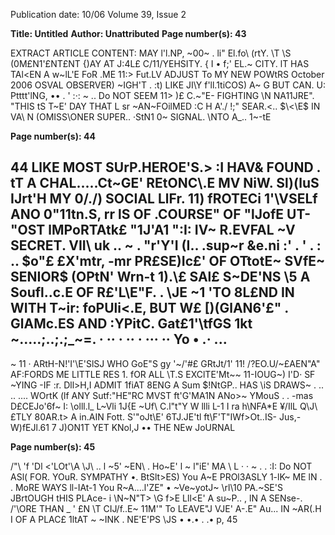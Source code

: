 Publication date: 10/06
Volume 39, Issue 2

**Title: Untitled**
**Author: Unattributed**
**Page number(s): 43**

EXTRACT ARTICLE CONTENT:
MAY l'l.NP, ~00~ . li\" El.fo\ (rtY. 
\T \S (0M£N1'£NT£NT {)AY AT 
J:4L£ C/11/YEHSITY. 
{ I 
• 
f;' EL.~ CITY. 
lT HAS TAl<EN A w~lL'E FoR .ME 11:> 
Fut.LV ADJUST To MY NEW POWtRS 
October 2006 
OSVAL OBSERVER) 
~IGH'T 
. :t) LIKE JI\Y f'll.1tiCOS) A~ G 
BUT 
CAN. U: Ptttt\'lNG, •• 
. ' 
:·: ~ .. 
Do NOT SEEM 11> )£ 
C.~"E- FIGHTING \N NA11JRE". 
"THIS tS T~E' DAY THAT 
L sr ~AN~FOilMED 
:C H A'./ !;" SEAR.<.. 
$\<\E$ IN VA\ N 
(OMISS\ONER 
SUPER.. 
·StN1 0~ 
SIGNAL. 
\NTO A_.. 
1~-tE 


**Page number(s): 44**

44 
LlKE MOST SUrP.HEROE'S.> :I HAV& FOUND . tT A CHAL..\...Ct~GE' 
REtONC\\.E MV NiW. Sl)(luS IJrt'H MY 0/./) SOCIAL LlFr. 
11) fROTECi 1'\VSELf ANO 0"11tn.S, rr lS OF .COURSE" OF "lJofE 
UT-"OST lMPoRTAtk£ "1J'A1 ":I: IV~ R.EVFAL ~V SECRET. 
VII\ uk .. ~
. 
"r'Y'I (I.. 
.sup~r 
&e.ni 
:' . ' 
. : .. 
$o"£ £X'mtr, -mr PR£SE)Ic£' OF OTtotE~ SVfE~ SENIOR$ 
(OPtN' Wrn-t 1).\£ SAl£ S~DE'NS \5 A Soufl..c.E OF R£'L\E"F. 
. \JE ~1 'TO 8L£ND IN WITH T~ir: 
foPUli<.E, BUT W£ [)(GlAN6'£" . 
GlAMc.ES AND 
:YPitC. Gat£1'\tfGS 
1kt 
~.....;..;.;_~=. 
· ·· · ·· · ··· ·· 
Yo • 
.· ... 
-
~ 
11 · ARtH-N!'I'\E'SlSJ WHO GoE"S gy 
'~/'#£ GRtJt/1' 11! 
/?EO.U/~£AEN"A" AF:FORDS ME LITTLE RES 1. 
fOR ALL \T.S EXClTE'Mt~~ 11-IOUG~) I'D· SF ~YING -IF :r. 
Dll>H,I ADMIT 1fiAT 8ENG A Sum $!NtGP.. HAS \iS DRAWS~ . 
.. 
.. .... 
WOrtK (lf ANY 
Sutf:"HE"RC MVST 
ft'G'MA1N 
ANo>~ YMouS . . 
-mas D£CEJo'6f~ 
I: \olll.l_ L~Vli 1J{E 
~Uf\ C.l"t"Y W llli 
L-1 I ra h\NFA*E 
¥/IlL Q\J\£TLY 80AR.t> A in.AIN 
Fott. S'"oJt\E' 6TJ.JE'tl ft\F'T"IWf>Ot..IS-
Jus,- W)fEJl.61 7 J)ON1T YET KNol,J •• 
THE NEw JoURNAL 


**Page number(s): 45**

/"\ 'f 'Dl <'LOt'\A \J\\ .. l 
~5' 
~EN\ . Ho~E' l ~ l"iE' MA \ L · · ~ . 
. :I: Do NOT ASl( FOR. 
YOuR. SYMPATHY •. 
BtSlt>ES) You A~E PROl3ASLY 1-lK~ 
ME 
lN . . MoRE WAYS ll-IAt-1 You R~A\....l'ZE" • 
~Ve~yotJ~ \rl\10 
PA.~SE'S JBrtOUGH tHIS PLAce- i 
\N~N"T> \G f>E Lll<E' A su~P.. 
, 
lN A SENse-. 
/'\ORE THAN _ 
' 
£N \T CIJ/f..E~ 11M'" To LEAVE"J VJE' A-.E" Au... IN ~AR(.H I 
OF A PLAC£ 1ltAT ~ 
~INK . NE'E'PS \JS • •.• . 
.• 
p, 
45